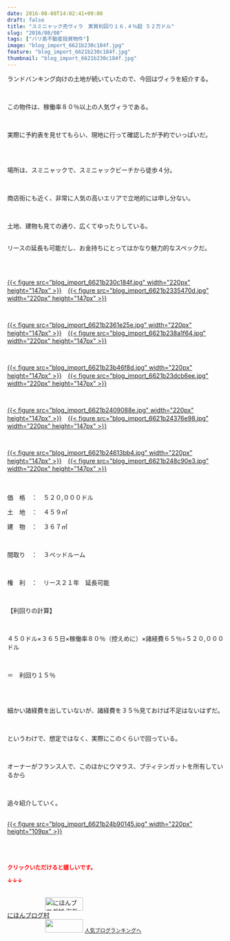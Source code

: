 ```yaml
---
date: 2016-08-08T14:02:41+09:00
draft: false
title: "スミニャック売ヴィラ　実質利回り１６.４％超 ５２万ドル"
slug: "2016/08/08"
tags: ["バリ島不動産投資物件"]
image: "blog_import_6621b230c184f.jpg"
feature: "blog_import_6621b230c184f.jpg"
thumbnail: "blog_import_6621b230c184f.jpg"
---
```

<p>ランドバンキング向けの土地が続いていたので、今回はヴィラを紹介する。</p><br/><p>この物件は、稼働率８０％以上の人気ヴィラである。</p><br/><p>実際に予約表を見せてもらい、現地に行って確認したが予約でいっぱいだ。</p><br/><br/><p>場所は、スミニャックで、スミニャックビーチから徒歩４分。</p><br/><p>商店街にも近く、非常に人気の高いエリアで立地的には申し分ない。</p><br/><p>土地、建物も見ての通り、広くてゆったりしている。</p><p><br/>リースの延長も可能だし、お金持ちにとってはかなり魅力的なスペックだ。</p><br/><br/><p><a href="blog_import_6621b2320995a.jpg">{{< figure src="blog_import_6621b230c184f.jpg" width="220px" height="147px" >}}</a>　<a href="blog_import_6621b2348fe26.jpg">{{< figure src="blog_import_6621b2335470d.jpg" width="220px" height="147px" >}}</a></p><br/><p><a href="blog_import_6621b2375de54.jpg">{{< figure src="blog_import_6621b2361e25e.jpg" width="220px" height="147px" >}}</a>　<a href="blog_import_6621b239d75b4.jpg">{{< figure src="blog_import_6621b238a1f64.jpg" width="220px" height="147px" >}}</a></p><br/><p><a href="blog_import_6621b23c7be4f.jpg">{{< figure src="blog_import_6621b23b46f8d.jpg" width="220px" height="147px" >}}</a>　<a href="blog_import_6621b23f0f2a5.jpg">{{< figure src="blog_import_6621b23dcb6ee.jpg" width="220px" height="147px" >}}</a></p><br/><p><a href="blog_import_6621b241dc993.jpg">{{< figure src="blog_import_6621b2409088e.jpg" width="220px" height="147px" >}}</a>　<a href="blog_import_6621b244c59cb.jpg">{{< figure src="blog_import_6621b24376e98.jpg" width="220px" height="147px" >}}</a></p><br/><p><a href="blog_import_6621b2474c8a2.jpg">{{< figure src="blog_import_6621b24613bb4.jpg" width="220px" height="147px" >}}</a>　<a href="blog_import_6621b24a2354f.jpg">{{< figure src="blog_import_6621b248c90e3.jpg" width="220px" height="147px" >}}</a></p><p><br/><br/>価　格　：　５２０,０００ドル<br/></p><p>土　地　：　４５９㎡<br/></p><p>建　物　：　３６７㎡<br/></p><br/><p>間取り　：　３ベッドルーム</p><br/><p>権　利　：　リース２１年　延長可能<br/></p><p><br/></p><p>【利回りの計算】</p><br/><p>４５０ドル×３６５日×稼働率８０％（控えめに）×諸経費６５％÷５２０,０００ドル</p><br/><p>＝　利回り１５％</p><br/><p><br/>細かい諸経費を出していないが、諸経費を３５％見ておけば不足はないはずだ。</p><br/><p>というわけで、想定ではなく、実際にこのくらいで回っている。　</p><p><br/></p><p>オーナーがフランス人で、このほかにウマラス、プティテンガットを所有しているから</p><br/><p>追々紹介していく。</p><br/><a href="blog_import_6621b24ceca5a.jpg">{{< figure src="blog_import_6621b24b90145.jpg" width="220px" height="109px" >}}</a><br/><br/><br/><br/><p><font color="#ff0000" size="2"><strong>クリックいただけると嬉しいです。<br/></strong></font></p><p><font color="#ff0000" size="2"><strong>↓↓↓</strong></font></p><p><br/><a href="ranking.html?p_cid=01260127" target="_blank"><img border="0" alt="にほんブログ村 海外生活ブログ バリ島情報へ" src="data:image/svg+xml;charset=utf-8,%3Csvg%20xmlns%3D%22http%3A%2F%2Fwww.w3.org%2F2000%2Fsvg%22%20title%3D%22Placeholder%20for%20Images%22%20role%3D%22presentation%22%20viewBox%3D%220%200%2088%2031%22%20%2F%3E" width="88" height="31" data-src="https://img-proxy.blog-video.jp/images?url=http%3A%2F%2Foverseas.blogmura.com%2Fbali%2Fimg%2Fbali88_31.gif" style="aspect-ratio: auto 88 / 31;"/><noscript><img border="0" alt="にほんブログ村 海外生活ブログ バリ島情報へ" src="https://img-proxy.blog-video.jp/images?url=http%3A%2F%2Foverseas.blogmura.com%2Fbali%2Fimg%2Fbali88_31.gif" width="88" height="31"></noscript></a><br/><a href="ranking.html?p_cid=01260127" target="_blank">にほんブログ村</a> <br/><a title="人気ブログランキングへ" href="link.php?1804582"><img border="0" src="data:image/svg+xml;charset=utf-8,%3Csvg%20xmlns%3D%22http%3A%2F%2Fwww.w3.org%2F2000%2Fsvg%22%20title%3D%22Placeholder%20for%20Images%22%20role%3D%22presentation%22%20viewBox%3D%220%200%2088%2031%22%20%2F%3E" width="88" height="31" data-src="https://blog.with2.net/img/banner/banner_22.gif" style="aspect-ratio: auto 88 / 31;"/><noscript><img border="0" src="https://blog.with2.net/img/banner/banner_22.gif" width="88" height="31"></noscript></a> <a style="FONT-SIZE: 12px" href="link.php?1804582">人気ブログランキングへ</a> </p>

